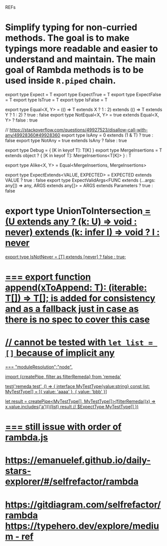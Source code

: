 REFs

Simplify typing for non-curried methods. The goal is to make typings more readable and easier to understand and maintain. The main goal of Rambda methods is to be used inside `R.piped` chain. 
===

export type Expect<T extends true> = T
export type ExpectTrue<T extends true> = T
export type ExpectFalse<T extends false> = T
export type IsTrue<T extends true> = T
export type IsFalse<T extends false> = T

export type Equal<X, Y> =
  (<T>() => T extends X ? 1 : 2) extends
  (<T>() => T extends Y ? 1 : 2) ? true : false
export type NotEqual<X, Y> = true extends Equal<X, Y> ? false : true

// https://stackoverflow.com/questions/49927523/disallow-call-with-any/49928360#49928360
export type IsAny<T> = 0 extends (1 & T) ? true : false
export type NotAny<T> = true extends IsAny<T> ? false : true

export type Debug<T> = { [K in keyof T]: T[K] }
export type MergeInsertions<T> =
  T extends object
    ? { [K in keyof T]: MergeInsertions<T[K]> }
    : T

export type Alike<X, Y> = Equal<MergeInsertions<X>, MergeInsertions<Y>>

export type ExpectExtends<VALUE, EXPECTED> = EXPECTED extends VALUE ? true : false
export type ExpectValidArgs<FUNC extends (...args: any[]) => any, ARGS extends any[]> = ARGS extends Parameters<FUNC>
  ? true
  : false

export type UnionToIntersection<U> = (U extends any ? (k: U) => void : never) extends (k: infer I) => void ? I : never
===
export type IsNotNever<T> = [T] extends [never] ? false : true;

===
export function append<T>(xToAppend: T): (iterable: T[]) => T[]; is added for consistency and as a fallback just in case as there is no spec to cover this case
===
// cannot be tested with `let list = []` because of implicit any
===
===
    "moduleResolution":"node",

import {createPipe, filter as filterRemeda} from 'remeda'

test('remeda test', () => {
  interface MyTestType{value:string}
  const list: MyTestType[] = [{ value: 'aaaa' }, { value: 'bbb' }]
  
  let result = createPipe<MyTestType[], MyTestType[]>(filterRemeda((x) => x.value.includes('a')))(list)
  result // $ExpectType MyTestType[]
})

===
still issue with order of rambda.js
===
https://emanuelef.github.io/daily-stars-explorer/#/selfrefactor/rambda
===
https://gitdiagram.com/selfrefactor/rambda
https://typehero.dev/explore/medium - ref
===
